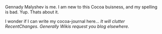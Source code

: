 

Gennady Malyshev is me. I am new to this Cocoa buisness, and my spelling is bad. Yup. Thats about it.

I wonder if I can write my cocoa-journal here... *It will clutter RecentChanges. Generally Wikis request you blog elsewhere.*
